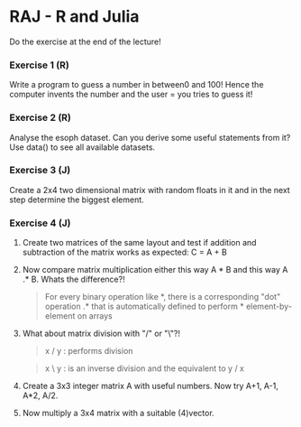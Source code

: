 # RAJ - R and Julia

Do the exercise at the end of the lecture!

### Exercise 1 (R)
Write a program to guess a number in between0 and 100! Hence the computer invents the number and the user = you tries to guess it!

### Exercise 2 (R)
Analyse the esoph dataset. Can you derive some useful statements from it? Use data() to see all available datasets.

### Exercise 3 (J)
Create a 2x4 two dimensional matrix with random floats in it and in the next step determine the biggest element.

### Exercise 4 (J)
1. Create two matrices of the same layout and test if addition and subtraction of the matrix works as expected: C = A + B

2. Now compare matrix multiplication either this way A * B and this way A .* B. Whats the difference?!
   > For every binary operation like \*, there is a corresponding "dot" operation .\* that is automatically defined to perform \* element-by-element on arrays

3. What about matrix division with "/" or "\\"?!

    > x / y : performs division 

    > x \	y : is an inverse division and the equivalent to y / x

4. Create a 3x3 integer matrix A with useful numbers. Now try A+1, A-1, A*2, A/2.

5. Now multiply a 3x4 matrix with a suitable (4)vector.
